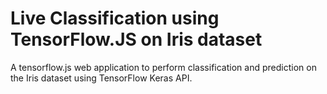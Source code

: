 # Live Classification using TensorFlow.JS on Iris dataset
A tensorflow.js web application to perform classification and prediction on the Iris dataset using TensorFlow Keras API.

